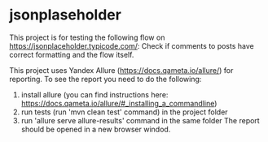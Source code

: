 # jsonplaseholder
This project is for testing the following flow on https://jsonplaceholder.typicode.com/:
Check if comments to posts have correct formatting and the flow itself.

This project uses Yandex Allure (https://docs.qameta.io/allure/) for reporting. To see the report you need to do the following:

1. install allure (you can find instructions here: https://docs.qameta.io/allure/#_installing_a_commandline)
2. run tests (run 'mvn clean test' command) in the project folder
3. run 'allure serve allure-results' command in the same folder
The report should be opened in a new browser windod.
